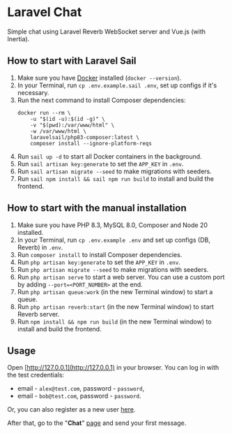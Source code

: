 # Laravel Chat

Simple chat using Laravel Reverb WebSocket server and Vue.js (with Inertia).

## How to start with Laravel Sail

1. Make sure you have [Docker](https://www.docker.com/) installed (`docker --version`).
2. In your Terminal, run `cp .env.example.sail .env`, set up configs if it's necessary.
3. Run the next command to install Composer dependencies:
    ```
    docker run --rm \
        -u "$(id -u):$(id -g)" \
        -v "$(pwd):/var/www/html" \
        -w /var/www/html \
        laravelsail/php83-composer:latest \
        composer install --ignore-platform-reqs
    ```
4. Run `sail up -d` to start all Docker containers in the background.
5. Run `sail artisan key:generate` to set the `APP_KEY` in `.env`.
6. Run `sail artisan migrate --seed` to make migrations with seeders.
7. Run `sail npm install && sail npm run build` to install and build the frontend.

## How to start with the manual installation

1. Make sure you have PHP 8.3, MySQL 8.0, Composer and Node 20 installed.
2. In your Terminal, run `cp .env.example .env` and set up configs (DB, Reverb) in `.env`.
3. Run `composer install` to install Composer dependencies.
4. Run `php artisan key:generate` to set the `APP_KEY` in `.env`.
5. Run `php artisan migrate --seed` to make migrations with seeders.
6. Run `php artisan serve` to start a web server. You can use a custom port by adding `--port=<PORT_NUMBER>` at the end.
7. Run `php artisan queue:work` (in the new Terminal window) to start a queue.
8. Run `php artisan reverb:start` (in the new Terminal window) to start Reverb server.
9. Run `npm install && npm run build` (in the new Terminal window) to install and build the frontend.

## Usage

Open [http://127.0.0.1](http://127.0.0.1) in your browser. You can log in with the test credentials:

* email - `alex@test.com`, password - `password`,
* email - `bob@test.com`, password - `password`.

Or, you can also register as a new user [here](http://127.0.0.1/register).

After that, go to the "**Chat**" [page](http://127.0.0.1/chats/general) and send your first message.
